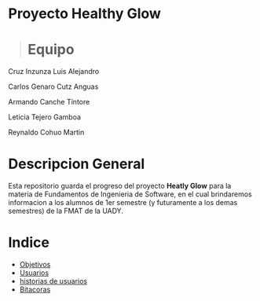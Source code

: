 # Proyecto Healthy Glow

> # Equipo
Cruz Inzunza Luis Alejandro

Carlos Genaro Cutz Anguas

Armando Canche Tíntore 

Leticia Tejero Gamboa 

Reynaldo Cohuo Martin 

# Descripcion General

Esta repositorio guarda el progreso del proyecto **Heatly Glow** para la materia de Fundamentos de Ingenieria de Software, en el cual brindaremos informacion a los alumnos de 1er semestre (y futuramente a los demas semestres) de la FMAT de la UADY.

# Indice
* [Objetivos](Documentacion/Objetivo.md)
* [Usuarios](Documentacion/Usuarios.md)
* [historias de usuarios](Documentacion/Historias_de_Usuarios.md)
* [Bitacoras](Documentacion/Bitacoras.md)